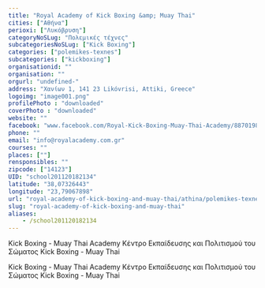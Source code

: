 ```yaml
---
title: "Royal Academy of Kick Boxing &amp; Muay Thai"
cities: ["Αθήνα"]
perioxi: ["Λυκόβρυση"]
categoryNoSLug: "Πολεμικές τέχνες"
subcategoriesNoSLug: ["Kick Boxing"]
categories: ["polemikes-texnes"]
subcategories: ["kickboxing"]
organisationid: ""
organisation: ""
orgurl: "undefined-"
address: "Χανίων 1, 141 23 Likóvrisi, Attiki, Greece"
logoimg: "image001.png"
profilePhoto : "downloaded"
coverPhoto : "downloaded"
website: ""
facebook: "www.facebook.com/Royal-Kick-Boxing-Muay-Thai-Academy/887019848024346"
phone: ""
email: "info@royalacademy.com.gr"
courses: ""
places: [""]
rensponsibles: ""
zipcode: ["14123"]
UID: "school201120182134"
latitude: "38,07326443"
longitude: "23,79067898"
url: "royal-academy-of-kick-boxing-and-muay-thai/athina/polemikes-texnes/kickboxing"
slug: "royal-academy-of-kick-boxing-and-muay-thai"
aliases:
    - /school201120182134
---
```



Kick Boxing - Muay Thai Academy Κέντρο Εκπαίδευσης και Πολιτισμού του Σώματος Kick Boxing - Muay Thai

Kick Boxing - Muay Thai Academy Κέντρο Εκπαίδευσης και Πολιτισμού του Σώματος Kick Boxing - Muay Thai